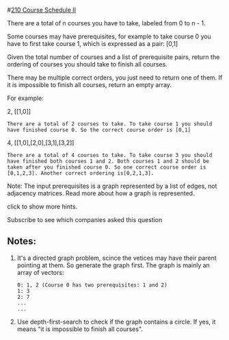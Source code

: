#[210 Course Schedule II](https://leetcode.com/problems/course-schedule-ii/)

There are a total of n courses you have to take, labeled from 0 to n - 1.

Some courses may have prerequisites, for example to take course 0 you have to first take course 1, which is expressed as a pair: [0,1]

Given the total number of courses and a list of prerequisite pairs, return the ordering of courses you should take to finish all courses.

There may be multiple correct orders, you just need to return one of them. If it is impossible to finish all courses, return an empty array.

For example:

2, [[1,0]]

	There are a total of 2 courses to take. To take course 1 you should have finished course 0. So the correct course order is [0,1]

4, [[1,0],[2,0],[3,1],[3,2]]

	There are a total of 4 courses to take. To take course 3 you should have finished both courses 1 and 2. Both courses 1 and 2 should be taken after you finished course 0. So one correct course order is [0,1,2,3]. Another correct ordering is[0,2,1,3].

Note:
The input prerequisites is a graph represented by a list of edges, not adjacency matrices. Read more about how a graph is represented.

click to show more hints.

Subscribe to see which companies asked this question


## Notes:
1.	It's a directed graph problem, scince the vetices may have their parent pointing at them. So generate the graph first.
	The graph is mainly an array of vectors:

		0: 1, 2 (Course 0 has two prerequisites: 1 and 2)
		1: 3
		2: 7
		...
		...

2.	Use depth-first-search to check if the graph contains a circle. If yes, it means "it is impossible to finish all courses".
